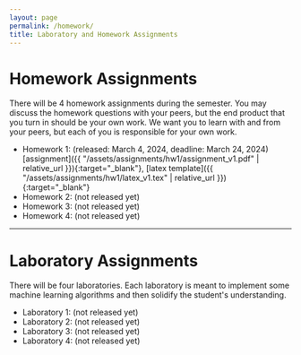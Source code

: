 ```yaml
---
layout: page
permalink: /homework/
title: Laboratory and Homework Assignments
---
```


# Homework Assignments
There will be 4 homework assignments during the semester. You may discuss the homework questions with your peers, but the end product that you turn in should be your own work. We want you to learn with and from your peers, but each of you is responsible for your own work.


- Homework 1: (released: March 4, 2024, deadline: March 24, 2024)
[assignment]({{ "/assets/assignments/hw1/assignment_v1.pdf" | relative_url }}){:target="\_blank"}, [latex template]({{ "/assets/assignments/hw1/latex_v1.tex" | relative_url }}){:target="\_blank"}
- Homework 2: (not released yet)
- Homework 3: (not released yet)
- Homework 4: (not released yet)

***

# Laboratory Assignments

There will be four laboratories. Each laboratory is meant to implement some machine learning algorithms and then solidify the student's understanding.


- Laboratory 1: (not released yet)
- Laboratory 2: (not released yet)
- Laboratory 3: (not released yet)
- Laboratory 4: (not released yet)